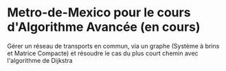 # Metro-de-Mexico pour le cours d'Algorithme Avancée (en cours)
Gérer un réseau de transports en commun, via un graphe (Système à brins et Matrice Compacte) et résoudre le cas du plus court chemin avec l'algorithme de Dijkstra
